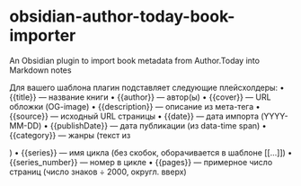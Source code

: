 # obsidian-author-today-book-importer
An Obsidian plugin to import book metadata from Author.Today into Markdown notes

Для вашего шаблона плагин подставляет следующие плейсхолдеры:
	•	{{title}} — название книги
	•	{{author}} — автор(ы)
	•	{{cover}} — URL обложки (OG-image)
	•	{{description}} — описание из мета-тега
	•	{{source}} — исходный URL страницы
	•	{{date}} — дата импорта (YYYY-MM-DD)
	•	{{publishDate}} — дата публикации (из data-time span)
	•	{{category}} — жанры (текст из <div class="book-genres">)
	•	{{series}} — имя цикла (без скобок, оборачивается в шаблоне [[…]])
	•	{{series_number}} — номер в цикле
	•	{{pages}} — примерное число страниц (число знаков ÷ 2000, округл. вверх)
    